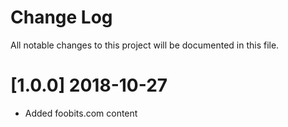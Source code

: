 # Change Log
All notable changes to this project will be documented in this file.

# [1.0.0] 2018-10-27

- Added foobits.com content

